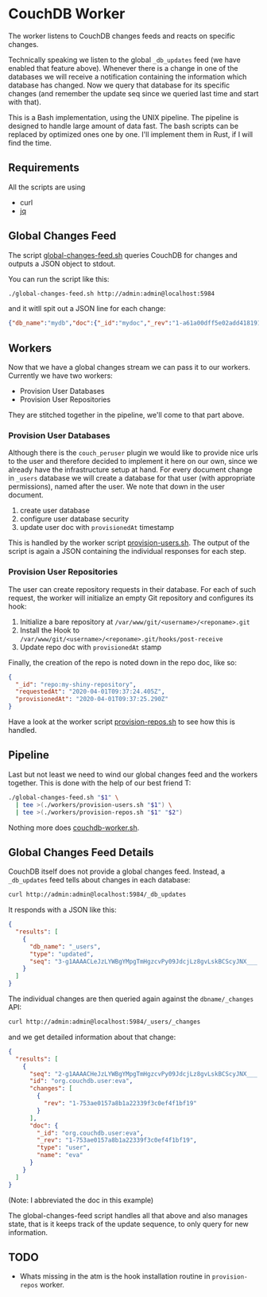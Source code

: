 # CouchDB Worker
The worker listens to CouchDB changes feeds and reacts on specific changes.

Technically speaking we listen to the global `_db_updates` feed (we have enabled that feature above). Whenever there is a change in one of the databases we will receive a notification containing the information which database has changed.
Now we query that database for its specific changes (and remember the update seq since we queried last time and start with that).

This is a Bash implementation, using the UNIX pipeline. The pipeline is designed to handle large amount of data fast. The bash scripts can be replaced by optimized ones one by one. I'll implement them in Rust, if I will find the time.


## Requirements
All the scripts are using

* curl
* [jq](https://stedolan.github.io/jq/)


## Global Changes Feed
The script [global-changes-feed.sh](global-changes-feed.sh) queries CouchDB for changes and outputs a JSON object to stdout.

You can run the script like this:
```sh
./global-changes-feed.sh http://admin:admin@localhost:5984
```

and it witll spit out a JSON line for each change:
```json
{"db_name":"mydb","doc":{"_id":"mydoc","_rev":"1-a61a00dff5e02add41819138aba3282d","foo":"bar"}
```


## Workers
Now that we have a global changes stream we can pass it to our workers. Currently we have two workers:

* Provision User Databases
* Provision User Repositories

They are stitched together in the pipeline, we'll come to that part above.


### Provision User Databases
Although there is the `couch_peruser` plugin we would like to provide nice urls to the user and therefore decided to implement it here on our own, since we already have the infrastructure setup at hand. For every document change in `_users` database we will create a database for that user (with appropriate permissions), named after the user. We note that down in the user document.

1. create user database
1. configure user database security
1. update user doc with `provisionedAt` timestamp

This is handled by the worker script [provision-users.sh](workers/provision-users.sh). The output of the script is again a JSON containing the individual responses for each step.


### Provision User Repositories
The user can create repository requests in their database. For each of such request, the worker will initialize an empty Git repository and configures its hook:

1. Initialize a bare repository at `/var/www/git/<username>/<reponame>.git`
2. Install the Hook to `/var/www/git/<username>/<reponame>.git/hooks/post-receive`
1. Update repo doc with `provisionedAt` stamp

Finally, the creation of the repo is noted down in the repo doc, like so:

```json
{
  "_id": "repo:my-shiny-repository",
  "requestedAt": "2020-04-01T09:37:24.405Z",
  "provisionedAt": "2020-04-01T09:37:25.290Z"
}
```

Have a look at the worker script [provision-repos.sh](workers/provision-repos.sh) to see how this is handled.


## Pipeline
Last but not least we need to wind our global changes feed and the workers together. This is done with the help of our best friend T:

```bash
./global-changes-feed.sh "$1" \
  | tee >(./workers/provision-users.sh "$1") \
  | tee >(./workers/provision-repos.sh "$1" "$2")
```

Nothing more does [couchdb-worker.sh](couchdb-worker.sh).


## Global Changes Feed Details
CouchDB itself does not provide a global changes feed. Instead, a `_db_updates` feed tells about changes in each database:

```sh
curl http://admin:admin@localhost:5984/_db_updates
```

It responds with a JSON like this:
```json
{
  "results": [
    {
      "db_name": "_users",
      "type": "updated",
      "seq": "3-g1AAAACLeJzLYWBgYMpgTmHgzcvPy09JdcjLz8gvLskBCScyJNX___..."
    }
  ]
}
```

The individual changes are then queried again against the `dbname/_changes` API:

```sh
curl http://admin:admin@localhost:5984/_users/_changes
```

and we get detailed information about that change:

```json
{
  "results": [
    {
      "seq": "2-g1AAAACHeJzLYWBgYMpgTmHgzcvPy09JdcjLz8gvLskBCScyJNX___...",
      "id": "org.couchdb.user:eva",
      "changes": [
        {
          "rev": "1-753ae0157a8b1a22339f3c0ef4f1bf19"
        }
      ],
      "doc": {
        "_id": "org.couchdb.user:eva",
        "_rev": "1-753ae0157a8b1a22339f3c0ef4f1bf19",
        "type": "user",
        "name": "eva"
      }
    }
  ]
}
```
(Note: I abbreviated the doc in this example)

The global-changes-feed script handles all that above and also manages state, that is it keeps track of the update sequence, to only query for new information.


## TODO

* Whats missing in the atm is the hook installation routine in `provision-repos` worker.

